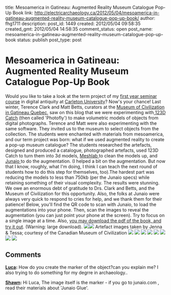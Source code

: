 title: Mesoamerica in Gatineau: Augmented Reality Museum Catalogue Pop-Up Book
link: http://electricarchaeology.ca/2012/05/04/mesoamerica-in-gatineau-augmented-reality-museum-catalogue-pop-up-book/
author: fhg1711
description: 
post_id: 1449
created: 2012/05/04 09:58:35
created_gmt: 2012/05/04 14:58:35
comment_status: open
post_name: mesoamerica-in-gatineau-augmented-reality-museum-catalogue-pop-up-book
status: publish
post_type: post

# Mesoamerica in Gatineau: Augmented Reality Museum Catalogue Pop-Up Book

Would you like to take a look at the term project of my [first year seminar course](http://www1.carleton.ca/first-year-seminars/) in digital antiquity at [Carleton University](http://carleton.ca)? Now's your chance! Last winter, Terence Clark and Matt Betts, curators at the [Museum of Civilization in Gatineau Quebec](http://www.civilization.ca/home), saw on this blog that we were experimenting with[ 123D Catch](http://www.123dapp.com/catch) (then called 'Photofly') to make volumetric models of objects from digital photographs. Terence and Matt were also experimenting with the same software. They invited us to the museum to select objects from the collection. The students were enchanted with materials from mesoamerica, and our term project was born: what if we used augmented reality to create a pop-up museum catalogue? The students researched the artefacts, designed and produced a catalogue, photographed artefacts, used 123D Catch to turn them into 3d models, [Meshlab ](http://meshlab.sourceforge.net/)to clean the models up, and [Junaio ](http://junaio.com)to do the augmentation. (I helped a bit on the augmentation. But now that I know, roughly, what I'm doing, I think I can teach the next round of students how to do this step for themselves, too).The hardest part was reducing the models to less than 750kb (per the Junaio specs) while retaining something of their visual complexity. The results were stunning. We owe an enormous debt of gratitude to Drs. Clark and Betts, and the Museum of Civilization for this opportunity. Also, the folks at Junaio were always very quick to respond to cries for help, and we thank them for their patience! Below, you'll find the QR code to scan with Junaio, to load the augmentations into your phone. Then, scan the images to reveal the augmentation (you can just point your phone at the screen). Try to focus on a single image at a time. Also, [you may download the pdf of the book, and try it out](https://electricarchaeologist.files.wordpress.com/2012/05/fysm1405_cover_and_book_2.pdf). (Warning: large download). ![](https://electricarchaeologist.files.wordpress.com/2012/05/tracking1.png?w=300)![](https://electricarchaeologist.files.wordpress.com/2012/05/marker-for-ar-junaio.jpg) Artefact images taken by Jenna & Tessa; courtesy of the Canadian Museum of Civilization ![](https://electricarchaeologist.files.wordpress.com/2012/05/tracking2.png?w=200) ![](https://electricarchaeologist.files.wordpress.com/2012/05/tracking3.png) ![](https://electricarchaeologist.files.wordpress.com/2012/05/tracking4.png) ![](https://electricarchaeologist.files.wordpress.com/2012/05/tracking5.png?w=200) ![](https://electricarchaeologist.files.wordpress.com/2012/05/tracking6.png) ![](https://electricarchaeologist.files.wordpress.com/2012/05/tracking7.png) ![](https://electricarchaeologist.files.wordpress.com/2012/05/tracking8.png) ![](https://electricarchaeologist.files.wordpress.com/2012/05/tracking9.png?w=200)

## Comments

**[Luca](#6950 "2012-05-24 13:48:23"):** How do you create the marker of the object?can you explain me? I also trying to do something for my degrre in archaeology..

**[Shawn](#6951 "2012-05-24 19:41:10"):** Hi Luca, The image itself is the marker - if you go to junaio.com , read their materials about 'Junaio Glue'.

